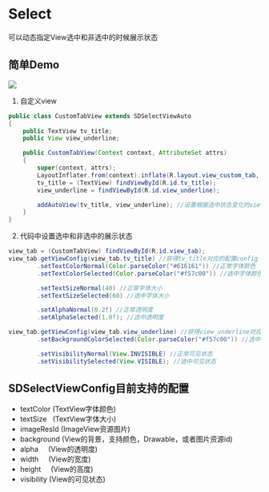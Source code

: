 # Select
可以动态指定View选中和非选中的时候展示状态

## 简单Demo
![](http://thumbsnap.com/i/Usz4FkxC.gif?0825)<br>

1. 自定义view
```java
public class CustomTabView extends SDSelectViewAuto
{
    public TextView tv_title;
    public View view_underline;

    public CustomTabView(Context context, AttributeSet attrs)
    {
        super(context, attrs);
        LayoutInflater.from(context).inflate(R.layout.view_custom_tab, this, true);
        tv_title = (TextView) findViewById(R.id.tv_title);
        view_underline = findViewById(R.id.view_underline);

        addAutoView(tv_title, view_underline); //设置根据选中状态变化的view
    }
}
```
2. 代码中设置选中和非选中的展示状态
```java
view_tab = (CustomTabView) findViewById(R.id.view_tab);
view_tab.getViewConfig(view_tab.tv_title) //获得tv_title对应的配置config
        .setTextColorNormal(Color.parseColor("#616161")) //正常字体颜色
        .setTextColorSelected(Color.parseColor("#f57c00")) //选中字体颜色

        .setTextSizeNormal(40) //正常字体大小
        .setTextSizeSelected(60) //选中字体大小

        .setAlphaNormal(0.2f) //正常透明度
        .setAlphaSelected(1.0f); //选中透明度

view_tab.getViewConfig(view_tab.view_underline) //获得view_underline对应的配置config
        .setBackgroundColorSelected(Color.parseColor("#f57c00")) //选中背景颜色

        .setVisibilityNormal(View.INVISIBLE) //正常可见状态
        .setVisibilitySelected(View.VISIBLE); //选中可见状态
```
## SDSelectViewConfig目前支持的配置
* textColor  (TextView字体颜色)
* textSize   (TextView字体大小)
* imageResId (ImageView资源图片)
* background (View的背景，支持颜色，Drawable，或者图片资源id)
* alpha      (View的透明度)
* width      (View的宽度)
* height     (View的高度)
* visibility (View的可见状态)
